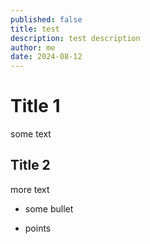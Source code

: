 ```yaml
---
published: false
title: test
description: test description
author: me
date: 2024-08-12
---
```

# Title 1

some text

## Title 2

more text

*   some bullet
    
*   points